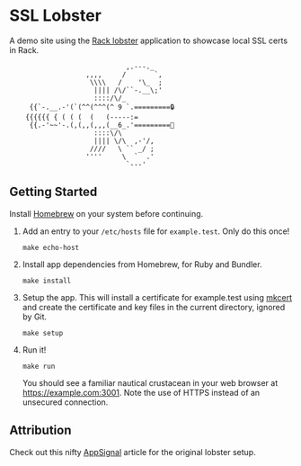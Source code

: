 # SSL Lobster

A demo site using the [Rack lobster](https://www.rubydoc.info/gems/rack/Rack/Lobster) application to showcase local SSL certs in Rack.

```
                             ,.---._
                   ,,,,     /       `,
                    \\\\   /    '\_  ;
                     |||| /\/``-.__\;'
                     ::::/\/_
     {{`-.__.-'(`(^^(^^^(^ 9 `.=========🔒
    {{{{{{ { ( ( (  (   (-----:=
     {{.-'~~'-.(,(,,(,,,(__6_.'=========🔑
                     ::::\/\
                     |||| \/\  ,-'/,
                    ////   \ `` _/ ;
                   ''''     \  `  .'
                             `---'
```

## Getting Started

Install [Homebrew](https://docs.brew.sh/) on your system before continuing.

1. Add an entry to your `/etc/hosts` file for `example.test`. Only do this once!
   ```
   make echo-host
   ```

2. Install app dependencies from Homebrew, for Ruby and Bundler.
    ```
    make install
    ```

3. Setup the app. This will install a certificate for example.test using [mkcert](https://github.com/FiloSottile/mkcert) and create the certificate and key files in the current directory, ignored by Git.
    ```
    make setup
    ```

4. Run it!
    ```
    make run
    ```
    You should see a familiar nautical crustacean in your web browser at <https://example.com:3001>. Note the use of HTTPS instead of an unsecured connection.

## Attribution

Check out this nifty [AppSignal](https://blog.appsignal.com/2016/11/23/ruby-magic-building-a-30-line-http-server-in-ruby.html) article for the original lobster setup.
